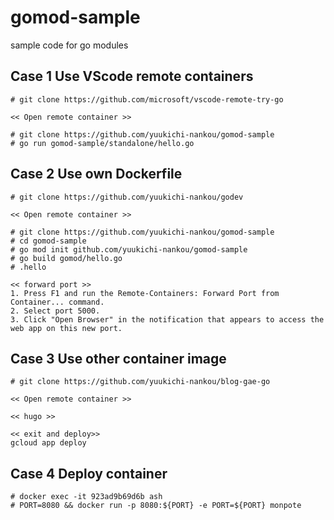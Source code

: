 # gomod-sample
sample code for go modules


## Case 1 Use VScode remote containers 

``` 
# git clone https://github.com/microsoft/vscode-remote-try-go

<< Open remote container >>

# git clone https://github.com/yuukichi-nankou/gomod-sample
# go run gomod-sample/standalone/hello.go 
``` 


## Case 2 Use own Dockerfile   
``` 
# git clone https://github.com/yuukichi-nankou/godev

<< Open remote container >>

# git clone https://github.com/yuukichi-nankou/gomod-sample
# cd gomod-sample
# go mod init github.com/yuukichi-nankou/gomod-sample
# go build gomod/hello.go 
# .hello

<< forward port >>
1. Press F1 and run the Remote-Containers: Forward Port from Container... command.
2. Select port 5000.
3. Click "Open Browser" in the notification that appears to access the web app on this new port.
``` 

## Case 3 Use other container image
```
# git clone https://github.com/yuukichi-nankou/blog-gae-go

<< Open remote container >>

<< hugo >> 

<< exit and deploy>>
gcloud app deploy
```

## Case 4 Deploy container
```
# docker exec -it 923ad9b69d6b ash
# PORT=8080 && docker run -p 8080:${PORT} -e PORT=${PORT} monpote

```